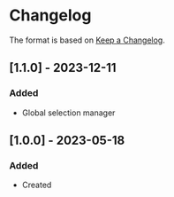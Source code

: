 ﻿# Changelog
The format is based on [Keep a Changelog](https://keepachangelog.com/en/1.0.0/).

## [1.1.0] - 2023-12-11
### Added
- Global selection manager

## [1.0.0] - 2023-05-18
### Added
- Created
